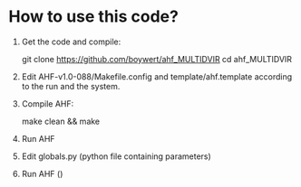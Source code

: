 How to use this code?
======================

1. Get the code and compile:

   git clone https://github.com/boywert/ahf_MULTIDVIR
   cd ahf_MULTIDVIR

2. Edit AHF-v1.0-088/Makefile.config and template/ahf.template according to the run and the system.

3. Compile AHF:

   make clean && make

4. Run AHF

3. Edit globals.py (python file containing parameters)



2. Run AHF ()
